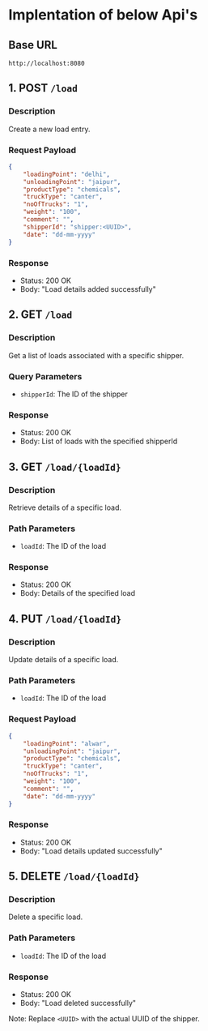 # Implentation of below Api's

## Base URL
```
http://localhost:8080
```

## 1. POST `/load`

### Description
Create a new load entry.

### Request Payload
```json
{
	"loadingPoint": "delhi",
	"unloadingPoint": "jaipur",
	"productType": "chemicals",
	"truckType": "canter",
	"noOfTrucks": "1",
	"weight": "100",
	"comment": "",
	"shipperId": "shipper:<UUID>",
	"date": "dd-mm-yyyy"
}
```

### Response
- Status: 200 OK
- Body: "Load details added successfully"

## 2. GET `/load`

### Description
Get a list of loads associated with a specific shipper.

### Query Parameters
- `shipperId`: The ID of the shipper

### Response
- Status: 200 OK
- Body: List of loads with the specified shipperId

## 3. GET `/load/{loadId}`

### Description
Retrieve details of a specific load.

### Path Parameters
- `loadId`: The ID of the load

### Response
- Status: 200 OK
- Body: Details of the specified load

## 4. PUT `/load/{loadId}`

### Description
Update details of a specific load.

### Path Parameters
- `loadId`: The ID of the load

### Request Payload
```json
{
	"loadingPoint": "alwar",
	"unloadingPoint": "jaipur",
	"productType": "chemicals",
	"truckType": "canter",
	"noOfTrucks": "1",
	"weight": "100",
	"comment": "",
	"date": "dd-mm-yyyy"
}
```

### Response
- Status: 200 OK
- Body: "Load details updated successfully"

## 5. DELETE `/load/{loadId}`

### Description
Delete a specific load.

### Path Parameters
- `loadId`: The ID of the load

### Response
- Status: 200 OK
- Body: "Load deleted successfully"

Note: Replace `<UUID>` with the actual UUID of the shipper.
